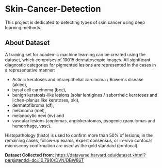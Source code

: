 # Skin-Cancer-Detection
This project is dedicated to detecting types of skin cancer using deep learning methods.

## About Dataset
A training set for academic machine learning can be created using the dataset, which comprises of 10015 dermatoscopic images. All significant diagnostic categories for pigmented lesions are represented in the cases in a representative manner:

- Actinic keratoses and intraepithelial carcinoma / Bowen's disease (akiec),
- basal cell carcinoma (bcc),
- benign keratosis-like lesions (solar lentigines / seborrheic keratoses and lichen-planus like keratoses, bkl),
- dermatofibroma (df),
- melanoma (mel),
- melanocytic nevi (nv) and
- vascular lesions (angiomas, angiokeratomas, pyogenic granulomas and hemorrhage, vasc).

Histopathology (histo) is used to confirm more than 50% of lesions; in the remaining cases, follow-up exams, expert consensus, or in-vivo confocal microscopy confirmation are used as the gold standard (confocal).

**Dataset Collected from:**
https://dataverse.harvard.edu/dataset.xhtml?persistentId=doi:10.7910/DVN/DBW86T
